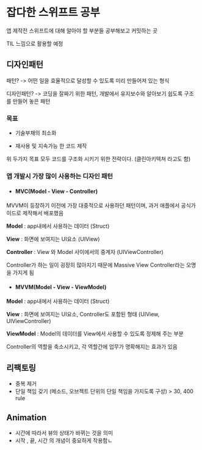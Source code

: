 # 잡다한 스위프트 공부

앱 제작전 스위프트에 대해 알아야 할 부분들 공부해보고 커밋하는 곳

TIL 느낌으로 활용할 예정


## 디자인패턴

패턴? -> 어떤 일을 효율적으로 달성할 수 있도록 미리 만들어져 있는 형식

디자인패턴? -> 코딩을 잘짜기 위한 패턴, 개발에서 유지보수와 알아보기 쉽도록 구조를 만들어 놓은 패턴

### 목표

- 기술부채의 최소화

- 재사용 및 지속가능 한 코드 제작

위 두가지 목표 모두 코드를 구조화 시키기 위한 전략이다. (클린아키텍쳐 라고도 함)

### 앱 개발시 가장 많이 사용하는 디자인 패턴

- #### MVC(Model - View - Controller)

MVVM이 등장하기 이전에 가장 대중적으로 사용하던 패턴이며, 과거 애플에서 공식가이드로 제작해서 배포했음

**Model** : app내에서 사용하는 데이터 (Struct)

**View** : 화면에 보여지는 UI요소 (UIView)

**Controller** : View 와 Model 사이에서의 중계자 (UIViewController)

Controller가 하는 일이 굉장히 많아지기 때문에 Massive View Controller라는 오명을 가지게 됨



- #### MVVM(Model - View - ViewModel)

**Model** : app내에서 사용하는 데이터 (Struct)

**View** : 화면에 보여지는 UI요소, Controller도 포함된 형태 (UIView, UIViewController)

**ViewModel** : Model의 데이터를 View에서 사용할 수 있도록 정제해 주는 부분

Controller의 역할을 축소시키고, 각 역할간에 업무가 명확해지는 효과가 있음



## 리팩토링

- 중복 제거
- 단일 책임 갖기 (메소드, 오브젝트 단위의 단일 책임을 가지도록 구성) > 30, 400 rule



## Animation

- 시간에 따라서 뷰의 상태가 바뀌는 것을 의미
- 시작 , 끝, 시간 의 개념이 중요하게 작용함ㄴ